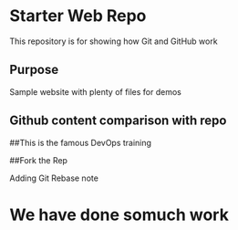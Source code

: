 # Starter Web Repo

This repository is for showing how Git and GitHub work

## Purpose

Sample website with plenty of files for demos

## Github content comparison with repo


##This is the famous DevOps training

##Fork the Rep


Adding Git Rebase note

# We have done somuch work
